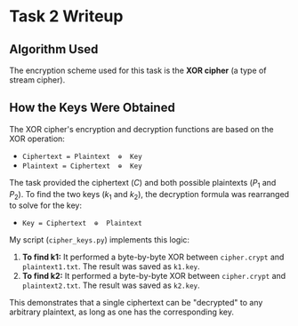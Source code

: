 # Task 2 Writeup

## Algorithm Used

The encryption scheme used for this task is the **XOR cipher** (a type of stream cipher).

## How the Keys Were Obtained

The XOR cipher's encryption and decryption functions are based on the XOR operation:

* `Ciphertext = Plaintext  ⊕  Key`
* `Plaintext = Ciphertext  ⊕  Key`

The task provided the ciphertext ($C$) and both possible plaintexts ($P_1$ and $P_2$). To find the two keys ($k_1$ and $k_2$), the decryption formula was rearranged to solve for the key:

* `Key = Ciphertext  ⊕  Plaintext`

My script (`cipher_keys.py`) implements this logic:

1.  **To find k1:** It performed a byte-by-byte XOR between `cipher.crypt` and `plaintext1.txt`. The result was saved as `k1.key`.
2.  **To find k2:** It performed a byte-by-byte XOR between `cipher.crypt` and `plaintext2.txt`. The result was saved as `k2.key`.

This demonstrates that a single ciphertext can be "decrypted" to any arbitrary plaintext, as long as one has the corresponding key.
